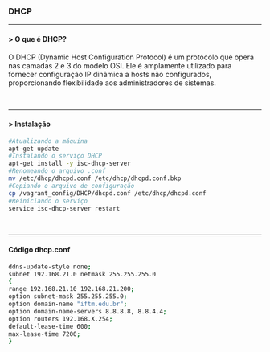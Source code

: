 <h3>DHCP</h3>
<hr>
<h4>> O que é DHCP?</h4>
<p>
  O DHCP (Dynamic Host Configuration Protocol) é um protocolo que opera nas camadas 2 e 3 do modelo OSI. Ele é amplamente utilizado para fornecer configuração IP dinâmica a hosts não configurados, proporcionando flexibilidade aos administradores de sistemas.
</p>
<br>
<hr>
<h4>> Instalação</h4>

```bash
#Atualizando a máquina
apt-get update
#Instalando o serviço DHCP
apt-get install -y isc-dhcp-server
#Renomeando o arquivo .conf
mv /etc/dhcp/dhcpd.conf /etc/dhcp/dhcpd.conf.bkp
#Copiando o arquivo de configuração
cp /vagrant_config/DHCP/dhcpd.conf /etc/dhcp/dhcpd.conf
#Reiniciando o serviço
service isc-dhcp-server restart
```



<br>
<hr>
<h4>Código dhcp.conf</h4>

```bash
ddns-update-style none;
subnet 192.168.21.0 netmask 255.255.255.0
{
range 192.168.21.10 192.168.21.200;
option subnet-mask 255.255.255.0;
option domain-name "iftm.edu.br";
option domain-name-servers 8.8.8.8, 8.8.4.4;
option routers 192.168.X.254;
default-lease-time 600;
max-lease-time 7200;
}
```
